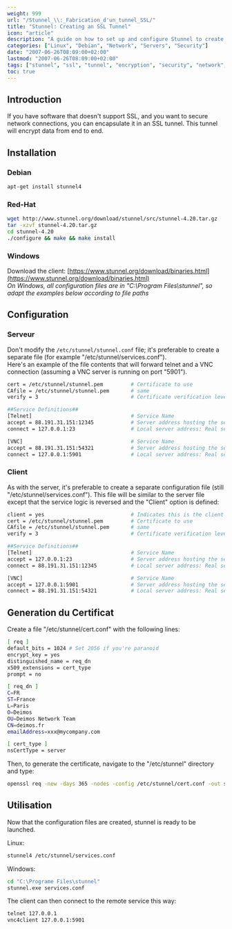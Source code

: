 ```yaml
---
weight: 999
url: "/Stunnel_\\:_Fabrication_d'un_tunnel_SSL/"
title: "Stunnel: Creating an SSL Tunnel"
icon: "article"
description: "A guide on how to set up and configure Stunnel to create secure SSL tunnels for services that don't natively support encryption."
categories: ["Linux", "Debian", "Network", "Servers", "Security"]
date: "2007-06-26T08:09:00+02:00"
lastmod: "2007-06-26T08:09:00+02:00"
tags: ["stunnel", "ssl", "tunnel", "encryption", "security", "network", "telnet", "vnc"]
toc: true
---
```


## Introduction

If you have software that doesn't support SSL, and you want to secure network connections, you can encapsulate it in an SSL tunnel. This tunnel will encrypt data from end to end.

## Installation

### Debian

```bash
apt-get install stunnel4
```

### Red-Hat

```bash
wget http://www.stunnel.org/download/stunnel/src/stunnel-4.20.tar.gz
tar -xzvf stunnel-4.20.tar.gz
cd stunnel-4.20
./configure && make && make install
```

### Windows

Download the client: [https://www.stunnel.org/download/binaries.html](https://www.stunnel.org/download/binaries.html)  
*On Windows, all configuration files are in "C:\Program Files\stunnel", so adapt the examples below according to file paths*

## Configuration

### Serveur

Don't modify the `/etc/stunnel/stunnel.conf` file; it's preferable to create a separate file (for example "/etc/stunnel/services.conf").  
Here's an example of the file contents that will forward telnet and a VNC connection (assuming a VNC server is running on port "5901").

```bash
cert = /etc/stunnel/stunnel.pem         # Certificate to use
CAfile = /etc/stunnel/stunnel.pem       # same
verify = 3                              # Certificate verification level

##Service Definitions##
[Telnet]                                # Service Name
accept = 88.191.31.151:12345            # Server address hosting the service: Secure alternative port
connect = 127.0.0.1:23                  # Local server address: Real service port

[VNC]                                   # Service Name
accept = 88.191.31.151:54321            # Server address hosting the service: Secure alternative port
connect = 127.0.0.1:5901                # Local server address: Real service port
```

### Client

As with the server, it's preferable to create a separate configuration file (still "/etc/stunnel/services.conf").
This file will be similar to the server file except that the service logic is reversed and the "Client" option is defined:

```bash
client = yes                            # Indicates this is the client
cert = /etc/stunnel/stunnel.pem         # Certificate to use
CAfile = /etc/stunnel/stunnel.pem       # same
verify = 3                              # Certificate verification level

##Service Definitions##
[Telnet]                                # Service Name
accept = 127.0.0.1:23                   # Server address hosting the service: Secure alternative port
connect = 88.191.31.151:12345           # Local server address: Real service port

[VNC]                                   # Service Name
accept = 127.0.0.1:5901                 # Server address hosting the service: Secure alternative port
connect = 88.191.31.151:54321           # Local server address: Real service port
```

## Generation du Certificat

Create a file "/etc/stunnel/cert.conf" with the following lines:

```bash
[ req ]
default_bits = 1024 # Set 2056 if you're paranoid
encrypt_key = yes
distinguished_name = req_dn
x509_extensions = cert_type
prompt = no

[ req_dn ]
C=FR
ST=France
L=Paris
O=Deimos
OU=Deimos Network Team
CN=deimos.fr
emailAddress=xxx@mycompany.com

[ cert_type ]
nsCertType = server
```

Then, to generate the certificate, navigate to the "/etc/stunnel" directory and type:

```bash
openssl req -new -days 365 -nodes -config /etc/stunnel/cert.conf -out stunnel.pem -x509 -keyout stunnel.pem
```

## Utilisation

Now that the configuration files are created, stunnel is ready to be launched.

Linux:
```bash
stunnel4 /etc/stunnel/services.conf
```

Windows:
```bash
cd "C:\Programe Files\stunnel"
stunnel.exe services.conf
```

The client can then connect to the remote service this way:
```bash
telnet 127.0.0.1
vnc4client 127.0.0.1:5901
```